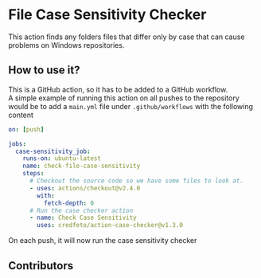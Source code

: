 # File Case Sensitivity Checker

This action finds any folders files that differ only by case that can cause problems on Windows repositories.

## How to use it?
This is a GitHub action, so it has to be added to a GitHub workflow.  
A simple example of running this action on all pushes to the repository would be
to add a `main.yml` file under `.github/workflows` with the following content
```yaml
on: [push]

jobs:
  case-sensitivity_job:
    runs-on: ubuntu-latest
    name: check-file-case-sensitivity
    steps:
      # Checkout the source code so we have some files to look at.
      - uses: actions/checkout@v2.4.0
        with:
          fetch-depth: 0
      # Run the case checker action
      - name: Check Case Sensitivity
        uses: credfeto/action-case-checker@v1.3.0
```

On each push, it will now run the case sensitivity checker

## Contributors

<!-- ALL-CONTRIBUTORS-LIST:START - Do not remove or modify this section -->
<!-- prettier-ignore-start -->
<!-- markdownlint-disable -->

<!-- markdownlint-restore -->
<!-- prettier-ignore-end -->

<!-- ALL-CONTRIBUTORS-LIST:END -->
